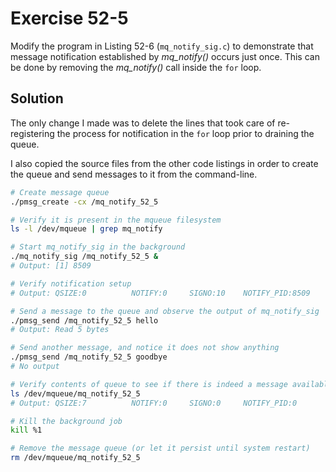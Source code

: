 # Exercise 52-5

Modify the program in Listing 52-6 (`mq_notify_sig.c`) to demonstrate that message notification established
by *mq_notify()* occurs just once. This can be done by removing the *mq_notify()* call inside the `for`
loop.

## Solution

The only change I made was to delete the lines that took care of re-registering the process
for notification in the `for` loop prior to draining the queue.

I also copied the source files from the other code listings in order to create the queue and
send messages to it from the command-line.

```bash
# Create message queue
./pmsg_create -cx /mq_notify_52_5

# Verify it is present in the mqueue filesystem
ls -l /dev/mqueue | grep mq_notify

# Start mq_notify_sig in the background
./mq_notify_sig /mq_notify_52_5 &
# Output: [1] 8509

# Verify notification setup
# Output: QSIZE:0          NOTIFY:0     SIGNO:10    NOTIFY_PID:8509

# Send a message to the queue and observe the output of mq_notify_sig
./pmsg_send /mq_notify_52_5 hello
# Output: Read 5 bytes

# Send another message, and notice it does not show anything
./pmsg_send /mq_notify_52_5 goodbye
# No output

# Verify contents of queue to see if there is indeed a message available
ls /dev/mqueue/mq_notify_52_5
# Output: QSIZE:7          NOTIFY:0     SIGNO:0     NOTIFY_PID:0

# Kill the background job
kill %1

# Remove the message queue (or let it persist until system restart)
rm /dev/mqueue/mq_notify_52_5
``` 
